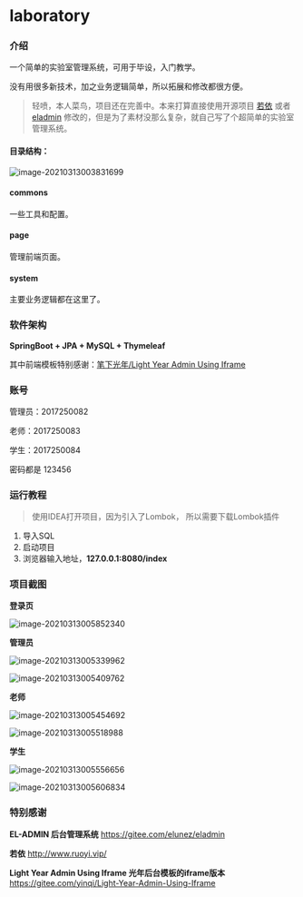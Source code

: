 # laboratory

### 介绍

一个简单的实验室管理系统，可用于毕设，入门教学。

没有用很多新技术，加之业务逻辑简单，所以拓展和修改都很方便。

> 轻喷，本人菜鸟，项目还在完善中。本来打算直接使用开源项目 [若依](http://www.ruoyi.vip/) 或者 [eladmin](https://gitee.com/elunez/eladmin) 修改的，但是为了素材没那么复杂，就自己写了个超简单的实验室管理系统。

#### 目录结构：

![image-20210313003831699](https://wts-blog.oss-cn-beijing.aliyuncs.com/typora/202103/13/003832-574587.png)

#### commons

一些工具和配置。

#### page

管理前端页面。

#### system

主要业务逻辑都在这里了。



###  软件架构

**SpringBoot + JPA + MySQL + Thymeleaf**

其中前端模板特别感谢：[笔下光年/Light Year Admin Using Iframe](https://gitee.com/yinqi/Light-Year-Admin-Using-Iframe)

### 账号

管理员：2017250082 

老师：2017250083 

学生：2017250084 

密码都是 123456

### 运行教程

> 使用IDEA打开项目，因为引入了Lombok， 所以需要下载Lombok插件

1. 导入SQL
2. 启动项目
3. 浏览器输入地址，**127.0.0.1:8080/index**

### 项目截图

**登录页**

![image-20210313005852340](https://wts-blog.oss-cn-beijing.aliyuncs.com/typora/202102/21/image-20210313005232992.png)



**管理员**

![image-20210313005339962](https://wts-blog.oss-cn-beijing.aliyuncs.com/typora/202103/13/005341-813709.png)

![image-20210313005409762](https://wts-blog.oss-cn-beijing.aliyuncs.com/typora/202103/13/005410-707592.png)

**老师**

![image-20210313005454692](https://wts-blog.oss-cn-beijing.aliyuncs.com/typora/202103/13/005456-825782.png)

![image-20210313005518988](https://wts-blog.oss-cn-beijing.aliyuncs.com/typora/202103/13/005520-650254.png)

**学生**

![image-20210313005556656](https://wts-blog.oss-cn-beijing.aliyuncs.com/typora/202103/13/005605-174489.png)

![image-20210313005606834](https://wts-blog.oss-cn-beijing.aliyuncs.com/typora/202103/13/005607-811252.png)

### 特别感谢

**EL-ADMIN 后台管理系统**  https://gitee.com/elunez/eladmin

**若依** http://www.ruoyi.vip/

**Light Year Admin Using Iframe 光年后台模板的iframe版本** https://gitee.com/yinqi/Light-Year-Admin-Using-Iframe

 